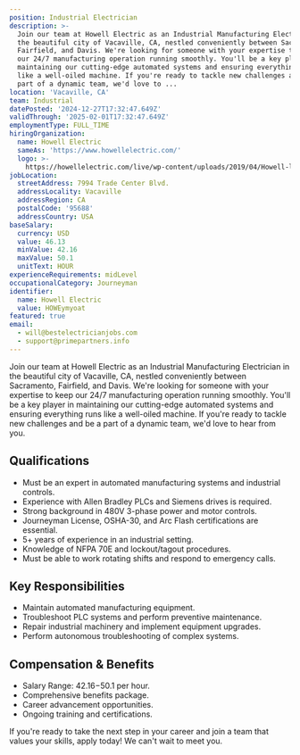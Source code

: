 ```yaml
---
position: Industrial Electrician
description: >-
  Join our team at Howell Electric as an Industrial Manufacturing Electrician in
  the beautiful city of Vacaville, CA, nestled conveniently between Sacramento,
  Fairfield, and Davis. We're looking for someone with your expertise to keep
  our 24/7 manufacturing operation running smoothly. You'll be a key player in
  maintaining our cutting-edge automated systems and ensuring everything runs
  like a well-oiled machine. If you're ready to tackle new challenges and be a
  part of a dynamic team, we'd love to ...
location: 'Vacaville, CA'
team: Industrial
datePosted: '2024-12-27T17:32:47.649Z'
validThrough: '2025-02-01T17:32:47.649Z'
employmentType: FULL_TIME
hiringOrganization:
  name: Howell Electric
  sameAs: 'https://www.howellelectric.com/'
  logo: >-
    https://howellelectric.com/live/wp-content/uploads/2019/04/Howell-logo-img.png
jobLocation:
  streetAddress: 7994 Trade Center Blvd.
  addressLocality: Vacaville
  addressRegion: CA
  postalCode: '95688'
  addressCountry: USA
baseSalary:
  currency: USD
  value: 46.13
  minValue: 42.16
  maxValue: 50.1
  unitText: HOUR
experienceRequirements: midLevel
occupationalCategory: Journeyman
identifier:
  name: Howell Electric
  value: HOWEymyoat
featured: true
email:
  - will@bestelectricianjobs.com
  - support@primepartners.info
---
```




Join our team at Howell Electric as an Industrial Manufacturing Electrician in the beautiful city of Vacaville, CA, nestled conveniently between Sacramento, Fairfield, and Davis. We're looking for someone with your expertise to keep our 24/7 manufacturing operation running smoothly. You'll be a key player in maintaining our cutting-edge automated systems and ensuring everything runs like a well-oiled machine. If you're ready to tackle new challenges and be a part of a dynamic team, we'd love to hear from you.

## Qualifications

- Must be an expert in automated manufacturing systems and industrial controls.
- Experience with Allen Bradley PLCs and Siemens drives is required.
- Strong background in 480V 3-phase power and motor controls.
- Journeyman License, OSHA-30, and Arc Flash certifications are essential.
- 5+ years of experience in an industrial setting.
- Knowledge of NFPA 70E and lockout/tagout procedures.
- Must be able to work rotating shifts and respond to emergency calls.

## Key Responsibilities

- Maintain automated manufacturing equipment.
- Troubleshoot PLC systems and perform preventive maintenance.
- Repair industrial machinery and implement equipment upgrades.
- Perform autonomous troubleshooting of complex systems.

## Compensation & Benefits

- Salary Range: $42.16-$50.1 per hour.
- Comprehensive benefits package.
- Career advancement opportunities.
- Ongoing training and certifications. 

If you're ready to take the next step in your career and join a team that values your skills, apply today! We can't wait to meet you.
